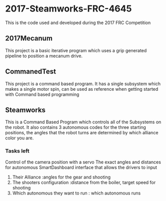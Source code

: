 # 2017-Steamworks-FRC-4645
This is the code used and developed during the 2017 FRC Competition

## 2017Mecanum
This project is a basic iterative program which uses a grip generated pipeline to position a mecanum drive. 



## CommanedTest
This project is a command based program.  It has a single subsystem which makes a single motor spin,  can be used as reference when getting started with Command based programming

## Steamworks
This is a Command Based Program which controls all of the Subsystems on the robot.  It also contains 3 autonomous codes for the three starting positions, the angles that the robot turns are determined by which alliance color you are.

### Tasks left
Control of the camera position with a servo
The exact angles and distances for autonomous
SmartDashboard interface that allows the drivers to input 
  
  
  1. Their Alliance
  :angles for the gear and shooting
  2. The shooters configuration
 :distance from the boiler,
  target speed for shooting
  3. Which autonomous they want to run
  : which autonomous runs




